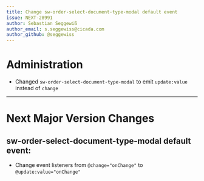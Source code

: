 ```yaml
---
title: Change sw-order-select-document-type-modal default event
issue: NEXT-28991
author: Sebastian Seggewiß
author_email: s.seggewiss@cicada.com
author_github: @seggewiss
---
```

# Administration
* Changed `sw-order-select-document-type-modal` to emit `update:value` instead of `change`
___
# Next Major Version Changes
## sw-order-select-document-type-modal default event:
* Change event listeners from `@change="onChange"` to `@update:value="onChange"`
